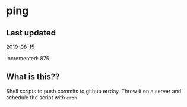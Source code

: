 # ping

## Last updated
2019-08-15

Incremented: 875

## What is this??
Shell scripts to push commits to github errday. Throw it on a server and schedule the script with `cron`
